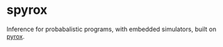 # spyrox


Inference for probabalistic programs, with embedded simulators,
built on [pyrox](https://github.com/danielward27/pyrox).
